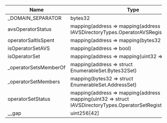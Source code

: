| Name                  | Type                                                                                                               | Slot | Offset | Bytes | Contract                                                       |
|-----------------------|--------------------------------------------------------------------------------------------------------------------|------|--------|-------|----------------------------------------------------------------|
| _DOMAIN_SEPARATOR     | bytes32                                                                                                            | 0    | 0      | 32    | src/contracts/core/AVSDirectoryStorage.sol:AVSDirectoryStorage |
| avsOperatorStatus     | mapping(address => mapping(address => enum IAVSDirectoryTypes.OperatorAVSRegistrationStatus))                      | 1    | 0      | 32    | src/contracts/core/AVSDirectoryStorage.sol:AVSDirectoryStorage |
| operatorSaltIsSpent   | mapping(address => mapping(bytes32 => bool))                                                                       | 2    | 0      | 32    | src/contracts/core/AVSDirectoryStorage.sol:AVSDirectoryStorage |
| isOperatorSetAVS      | mapping(address => bool)                                                                                           | 3    | 0      | 32    | src/contracts/core/AVSDirectoryStorage.sol:AVSDirectoryStorage |
| isOperatorSet         | mapping(address => mapping(uint32 => bool))                                                                        | 4    | 0      | 32    | src/contracts/core/AVSDirectoryStorage.sol:AVSDirectoryStorage |
| _operatorSetsMemberOf | mapping(address => struct EnumerableSet.Bytes32Set)                                                                | 5    | 0      | 32    | src/contracts/core/AVSDirectoryStorage.sol:AVSDirectoryStorage |
| _operatorSetMembers   | mapping(bytes32 => struct EnumerableSet.AddressSet)                                                                | 6    | 0      | 32    | src/contracts/core/AVSDirectoryStorage.sol:AVSDirectoryStorage |
| operatorSetStatus     | mapping(address => mapping(address => mapping(uint32 => struct IAVSDirectoryTypes.OperatorSetRegistrationStatus))) | 7    | 0      | 32    | src/contracts/core/AVSDirectoryStorage.sol:AVSDirectoryStorage |
| __gap                 | uint256[42]                                                                                                        | 8    | 0      | 1344  | src/contracts/core/AVSDirectoryStorage.sol:AVSDirectoryStorage |
